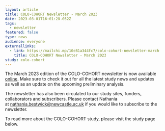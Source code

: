 ```yaml
---
layout: article
title: COLO-COHORT Newsletter - March 2023
date: 2023-03-01T16:01:28.052Z
tags:
  - newsletter
featured: false
type: news
audience: everyone
externallinks:
  - link: https://mailchi.mp/10e81a344fc7/colo-cohort-newsletter-march-2023
    title: COLO-COHORT Newsletter - March 2023
study: colo-cohort
---
```

The March 2023 edition of the COLO-COHORT newsletter is now available [online](https://mailchi.mp/10e81a344fc7/colo-cohort-newsletter-march-2023). M﻿ake sure to c﻿heck it out for a﻿ll t﻿he latest study news and updates as well as a﻿n update on the upcoming preliminary analysis.

The newsletter has also been circulated to our study sites, funders, collaborators and subscribers. Please contact Nathania at nathania.bestwick@newcastle.ac.uk if you would like to subscribe to the newsletter. 

To read more about the COLO-COHORT study, please visit the study page below.